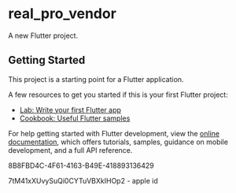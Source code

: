 # real_pro_vendor

A new Flutter project.

## Getting Started

This project is a starting point for a Flutter application.

A few resources to get you started if this is your first Flutter project:

- [Lab: Write your first Flutter app](https://docs.flutter.dev/get-started/codelab)
- [Cookbook: Useful Flutter samples](https://docs.flutter.dev/cookbook)

For help getting started with Flutter development, view the
[online documentation](https://docs.flutter.dev/), which offers tutorials,
samples, guidance on mobile development, and a full API reference.


8B8FBD4C-4F61-4163-B49E-418893136429

7tM41xXUvySuQi0CYTuVBXkIHOp2 - apple id